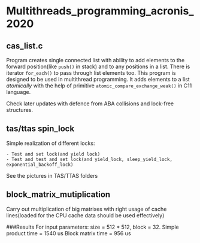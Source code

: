 # Multithreads_programming_acronis_2020

## cas_list.c

Program creates single connected list with ability to add elements to the forward position(like `push()` in stack) and to any positions in a list. There is iterator `for_each()` to pass through list elements too. This program is designed to be used in multithread programming. It adds elements to a list *atomically* with the help of primitive `atomic_compare_exchange_weak()` in C11 language. 

Check later updates with defence from ABA collisions and lock-free structures.

## tas/ttas spin_lock

Simple realization of different locks:

	- Test and set lock(and yield lock)
	- Test and test and set lock(and yield_lock, sleep_yield_lock, exponential_backoff_lock)

See the pictures in TAS/TTAS folders

## block_matrix_mutiplication

Carry out multiplication of big matrixes with right usage of cache lines(loaded for the CPU cache data should be used effectively)

###Results 
For input parameters: size = 512 * 512, block = 32.
	Simple product time = 1540 us
	Block matrix time = 956 us


